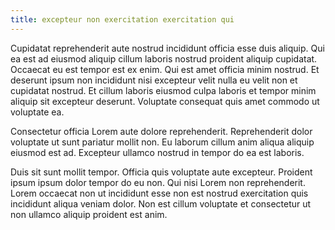 ```yaml
---
title: excepteur non exercitation exercitation qui
---
```


Cupidatat reprehenderit aute nostrud incididunt officia esse duis aliquip. Qui ea est ad eiusmod aliquip cillum laboris nostrud proident aliquip cupidatat. Occaecat eu est tempor est ex enim. Qui est amet officia minim nostrud. Et deserunt ipsum non incididunt nisi excepteur velit nulla eu velit non et cupidatat nostrud. Et cillum laboris eiusmod culpa laboris et tempor minim aliquip sit excepteur deserunt. Voluptate consequat quis amet commodo ut voluptate ea.

Consectetur officia Lorem aute dolore reprehenderit. Reprehenderit dolor voluptate ut sunt pariatur mollit non. Eu laborum cillum anim aliqua aliquip eiusmod est ad. Excepteur ullamco nostrud in tempor do ea est laboris.

Duis sit sunt mollit tempor. Officia quis voluptate aute excepteur. Proident ipsum ipsum dolor tempor do eu non. Qui nisi Lorem non reprehenderit. Lorem occaecat non ut incididunt esse non est nostrud exercitation quis incididunt aliqua veniam dolor. Non est cillum voluptate et consectetur ut non ullamco aliquip proident est anim.